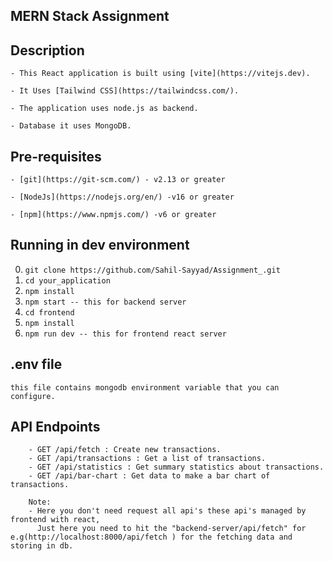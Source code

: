 ## MERN Stack Assignment

## Description

`- This React application is built using [vite](https://vitejs.dev).`

`- It Uses [Tailwind CSS](https://tailwindcss.com/).`

`- The application uses node.js as backend.`

`- Database it uses MongoDB.`

## Pre-requisites

`- [git](https://git-scm.com/) - v2.13 or greater`

`- [NodeJs](https://nodejs.org/en/) -v16 or greater`

`- [npm](https://www.npmjs.com/) -v6 or greater`

## Running in dev environment

0. `git clone https://github.com/Sahil-Sayyad/Assignment_.git`
1. `cd your_application`
2. `npm install`
3. `npm start -- this for backend server `
4. `cd frontend` 
5. `npm install`
6. `npm run dev -- this for frontend react server`

## .env file

`this file contains mongodb environment variable that you can configure.`

## API Endpoints

```  
    - GET /api/fetch : Create new transactions.
    - GET /api/transactions : Get a list of transactions.
    - GET /api/statistics : Get summary statistics about transactions.
    - GET /api/bar-chart : Get data to make a bar chart of transactions.

    Note: 
    - Here you don't need request all api's these api's managed by frontend with react,
      Just here you need to hit the "backend-server/api/fetch" for e.g(http://localhost:8000/api/fetch ) for the fetching data and storing in db.
```
